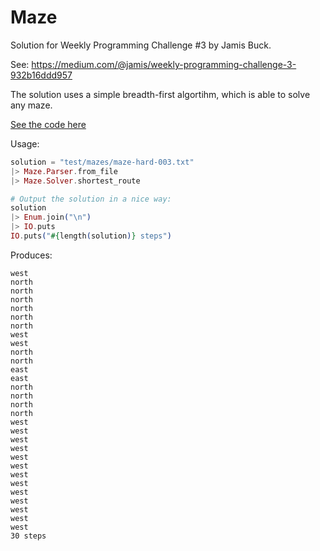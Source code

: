 # Maze

Solution for Weekly Programming Challenge #3 by Jamis Buck.

See: https://medium.com/@jamis/weekly-programming-challenge-3-932b16ddd957

The solution uses a simple breadth-first algortihm, which is able to solve any
maze.

[See the code here](lib/maze/solver.ex)

Usage:

```elixir
solution = "test/mazes/maze-hard-003.txt"
|> Maze.Parser.from_file
|> Maze.Solver.shortest_route

# Output the solution in a nice way:
solution
|> Enum.join("\n")
|> IO.puts
IO.puts("#{length(solution)} steps")
```

Produces:

```
west
north
north
north
north
north
north
west
west
north
north
east
east
north
north
north
north
west
west
west
west
west
west
west
west
west
west
west
west
west
30 steps
```
